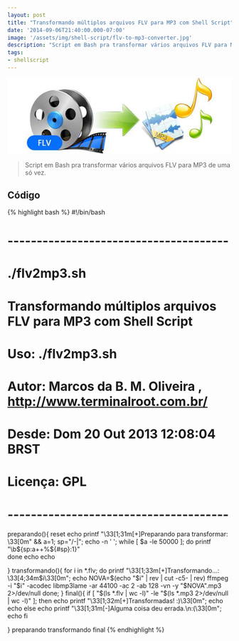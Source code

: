 ```yaml
---
layout: post
title: "Transformando múltiplos arquivos FLV para MP3 com Shell Script"
date: '2014-09-06T21:40:00.000-07:00'
image: '/assets/img/shell-script/flv-to-mp3-converter.jpg'
description: "Script em Bash pra transformar vários arquivos FLV para MP3 de uma só vez."
tags:
- shellscript
---
```

![Transformando múltiplos arquivos FLV para MP3 com Shell Script](/assets/img/shell-script/flv-to-mp3-converter.jpg "Transformando múltiplos arquivos FLV para MP3 com Shell Script")

> Script em Bash pra transformar vários arquivos FLV para MP3 de uma só vez.

## Código
{% highlight bash %}
#!/bin/bash
# --------------------------------------
# ./flv2mp3.sh
#
# Transformando múltiplos arquivos FLV para MP3 com Shell Script
#
# Uso: ./flv2mp3.sh
#
#
# Autor: Marcos da B. M. Oliveira , http://www.terminalroot.com.br/
# Desde: Dom 20 Out 2013 12:08:04 BRST 
# Licença: GPL
# --------------------------------------
preparando(){
 reset
 echo
 printf "\33[1;31m[+]Preparando para transformar: \33[0m" &amp;&amp;
 a=1;
 sp="/-\|";
 echo -n ' ';
 while [ $a -le 50000 ];
 do
  printf "\b${sp:a++%${#sp}:1}"     
 done 
 echo
 echo
 
}
transformando(){
for i in *.flv; do 
 printf "\33[1;33m[+]Transformando...: \33[4;34m$i\33[0m";
 echo
 NOVA=$(echo "$i" | rev | cut -c5- | rev)
 ffmpeg -i "$i" -acodec libmp3lame -ar 44100 -ac 2 -ab 128 -vn -y "$NOVA".mp3 2>/dev/null
done;
}
final(){
if [ "$(ls *.flv | wc -l)" -le "$(ls *.mp3 2>/dev/null | wc -l)" ]; then
 echo
 printf "\33[1;32m[+]Transformadas! :)\33[0m";
 echo
 echo
else
 echo
 printf "\33[1;31m[-]Alguma coisa deu errada.\n:(\33[0m";
 echo
fi
 
 
}
preparando
transformando
final
{% endhighlight %}

<script async src="https://pagead2.googlesyndication.com/pagead/js/adsbygoogle.js"></script>

<!-- Informat -->
<ins class="adsbygoogle"
 style="display:block"
 data-ad-client="ca-pub-2838251107855362"
 data-ad-slot="2327980059"
 data-ad-format="auto"
 data-full-width-responsive="true"></ins>

<script>
(adsbygoogle = window.adsbygoogle || []).push({});
</script>


